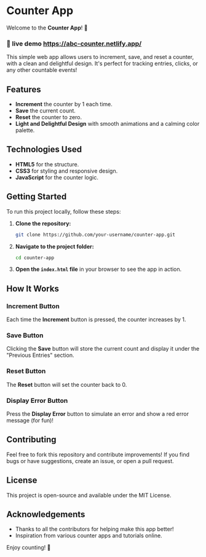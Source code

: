 # Counter App

Welcome to the **Counter App**! 🎉
### 👀 live demo https://abc-counter.netlify.app/

This simple web app allows users to increment, save, and reset a counter, with a clean and delightful design. It's perfect for tracking entries, clicks, or any other countable events!

## Features

- **Increment** the counter by 1 each time.
- **Save** the current count.
- **Reset** the counter to zero.
- **Light and Delightful Design** with smooth animations and a calming color palette.

## Technologies Used

- **HTML5** for the structure.
- **CSS3** for styling and responsive design.
- **JavaScript** for the counter logic.

## Getting Started

To run this project locally, follow these steps:

1. **Clone the repository:**

   ```bash
   git clone https://github.com/your-username/counter-app.git
   ```

2. **Navigate to the project folder:**

   ```bash
   cd counter-app
   ```

3. **Open the `index.html` file** in your browser to see the app in action.

## How It Works

### Increment Button
Each time the **Increment** button is pressed, the counter increases by 1.

### Save Button
Clicking the **Save** button will store the current count and display it under the "Previous Entries" section.

### Reset Button
The **Reset** button will set the counter back to 0.

### Display Error Button
Press the **Display Error** button to simulate an error and show a red error message (for fun)!

## Contributing

Feel free to fork this repository and contribute improvements! If you find bugs or have suggestions, create an issue, or open a pull request.

## License

This project is open-source and available under the MIT License.

## Acknowledgements

- Thanks to all the contributors for helping make this app better!
- Inspiration from various counter apps and tutorials online.

Enjoy counting! 🎉
